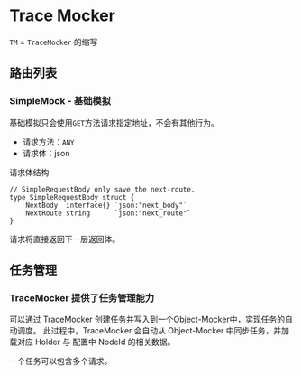 # Trace Mocker

`TM` = `TraceMocker` 的缩写

## 路由列表
### SimpleMock - 基础模拟

基础模拟只会使用`GET`方法请求指定地址，不会有其他行为。

- 请求方法：`ANY`
- 请求体：json

请求体结构
```golang
// SimpleRequestBody only save the next-route.
type SimpleRequestBody struct {
	NextBody  interface{} `json:"next_body"`
	NextRoute string      `json:"next_route"`
}
```

请求将直接返回下一层返回体。

## 任务管理

### TraceMocker 提供了任务管理能力

可以通过 TraceMocker 创建任务并写入到一个Object-Mocker中，实现任务的自动调度。
此过程中，TraceMocker 会自动从 Object-Mocker 中同步任务，并加载对应 Holder 与 配置中 NodeId 的相关数据。

一个任务可以包含多个请求。